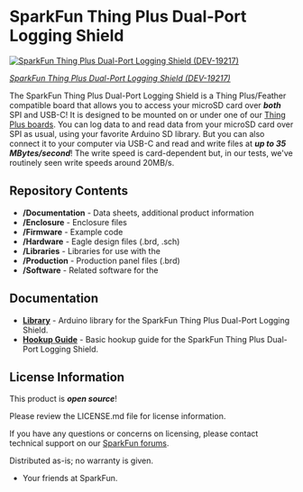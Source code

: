 SparkFun Thing Plus Dual-Port Logging Shield
========================================

[![SparkFun Thing Plus Dual-Port Logging Shield (DEV-19217)](https://cdn.sparkfun.com/assets/parts/1/8/8/4/1/19217-SparkFun_Thing_Plus_Dual-Port_Logging_Shield-01.jpg)](https://www.sparkfun.com/products/19217)

[*SparkFun Thing Plus Dual-Port Logging Shield (DEV-19217)*](https://www.sparkfun.com/products/19217)

The SparkFun Thing Plus Dual-Port Logging Shield is a Thing Plus/Feather compatible board that allows you to access your microSD card over **_both_** SPI and USB-C! It is designed to be mounted on or under one of our [Thing Plus boards](https://www.sparkfun.com/thing_plus). You can log data to and read data from your microSD card over SPI as usual, using your favorite Arduino SD library. But you can also connect it to your computer via USB-C and read and write files at **_up to 35 MBytes/second_**! The write speed is card-dependent but, in our tests, we've routinely seen write speeds around 20MB/s.


Repository Contents
-------------------

* **/Documentation** - Data sheets, additional product information
* **/Enclosure** - Enclosure files 
* **/Firmware** - Example code 
* **/Hardware** - Eagle design files (.brd, .sch)
* **/Libraries** - Libraries for use with the <PRODUCT NAME>
* **/Production** - Production panel files (.brd)
* **/Software** - Related software for the <PRODUCT NAME>

Documentation
--------------
* **[Library](https://github.com/sparkfun/SparkFun_Dual-Port_Logging_Shield_Arduino_Library)** - Arduino library for the SparkFun Thing Plus Dual-Port Logging Shield.
* **[Hookup Guide](https://learn.sparkfun.com/tutorials/thing-plus-dual-port-logging-shield-hookup-guide)** - Basic hookup guide for the SparkFun Thing Plus Dual-Port Logging Shield.

License Information
-------------------

This product is _**open source**_! 

Please review the LICENSE.md file for license information. 

If you have any questions or concerns on licensing, please contact technical support on our [SparkFun forums](https://forum.sparkfun.com/viewforum.php?f=152).

Distributed as-is; no warranty is given.

- Your friends at SparkFun.

_<COLLABORATION CREDIT>_

